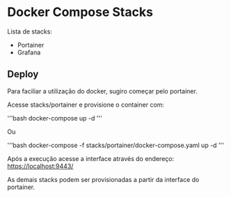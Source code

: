 # Docker Compose Stacks

Lista de stacks:

- Portainer
- Grafana

## Deploy

Para faciliar a utilização do docker, sugiro começar pelo portainer.

Acesse stacks/portainer e provisione o container com:

'''bash
    docker-compose up -d
'''

Ou

'''bash
    docker-compose -f stacks/portainer/docker-compose.yaml up -d
'''

Após a execução acesse a interface através do endereço: <https://localhost:9443/>

As demais stacks podem ser provisionadas a partir da interface do portainer.
